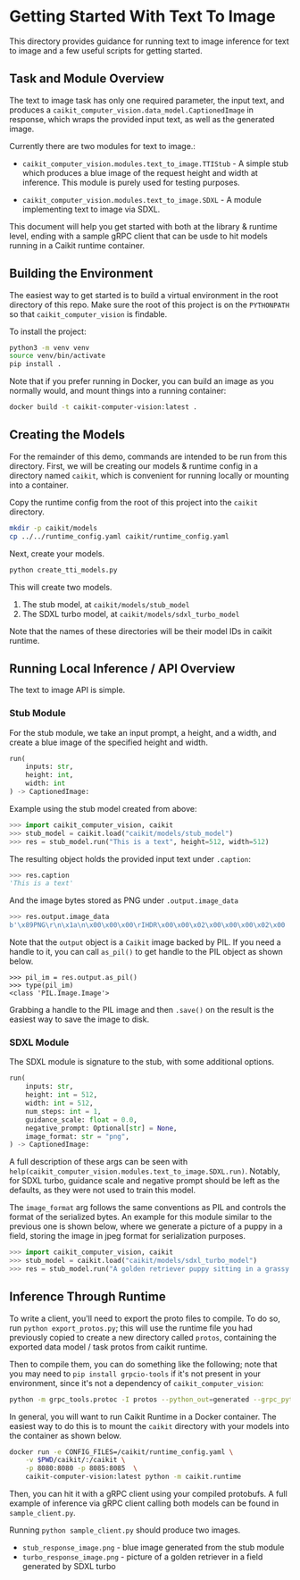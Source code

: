 # Getting Started With Text To Image

This directory provides guidance for running text to image inference for text to image and a few useful scripts for getting started.

## Task and Module Overview

The text to image task has only one required parameter, the input text, and produces a `caikit_computer_vision.data_model.CaptionedImage` in response, which wraps the provided input text, as well as the generated image.

Currently there are two modules for text to image.:

- `caikit_computer_vision.modules.text_to_image.TTIStub` - A simple stub which produces a blue image of the request height and width at inference. This module is purely used for testing purposes.

- `caikit_computer_vision.modules.text_to_image.SDXL` - A module implementing text to image via SDXL.

This document will help you get started with both at the library & runtime level, ending with a sample gRPC client that can be usde to hit models running in a Caikit runtime container.

## Building the Environment

The easiest way to get started is to build a virtual environment in the root directory of this repo. Make sure the root of this project is on the `PYTHONPATH` so that `caikit_computer_vision` is findable.

To install the project:

```bash
python3 -m venv venv
source venv/bin/activate
pip install .
```

Note that if you prefer running in Docker, you can build an image as you normally would, and mount things into a running container:

```bash
docker build -t caikit-computer-vision:latest .
```

## Creating the Models

For the remainder of this demo, commands are intended to be run from this directory. First, we will be creating our models & runtime config in a directory named `caikit`, which is convenient for running locally or mounting into a container.

Copy the runtime config from the root of this project into the `caikit` directory.

```bash
mkdir -p caikit/models
cp ../../runtime_config.yaml caikit/runtime_config.yaml
```

Next, create your models.

```bash
python create_tti_models.py
```

This will create two models.

1. The stub model, at `caikit/models/stub_model`
2. The SDXL turbo model, at `caikit/models/sdxl_turbo_model`

Note that the names of these directories will be their model IDs in caikit runtime.

## Running Local Inference / API Overview

The text to image API is simple.

### Stub Module

For the stub module, we take an input prompt, a height, and a width, and create a blue image of the specified height and width.

```python
run(
    inputs: str,
    height: int,
    width: int
) -> CaptionedImage:
```

Example using the stub model created from above:

```python
>>> import caikit_computer_vision, caikit
>>> stub_model = caikit.load("caikit/models/stub_model")
>>> res = stub_model.run("This is a text", height=512, width=512)
```

The resulting object holds the provided input text under `.caption`:

```python
>>> res.caption
'This is a text'
```

And the image bytes stored as PNG under `.output.image_data`

```python
>>> res.output.image_data
b'\x89PNG\r\n\x1a\n\x00\x00\x00\rIHDR\x00\x00\x02\x00\x00\x00\x02\x00 ...
```

Note that the `output` object is a `Caikit` image backed by PIL. If you need a handle to it, you can call `as_pil()` to get handle to the PIL object as shown below.

```
>>> pil_im = res.output.as_pil()
>>> type(pil_im)
<class 'PIL.Image.Image'>
```

Grabbing a handle to the PIL image and then `.save()` on the result is the easiest way to save the image to disk.

### SDXL Module

The SDXL module is signature to the stub, with some additional options.

```python
run(
    inputs: str,
    height: int = 512,
    width: int = 512,
    num_steps: int = 1,
    guidance_scale: float = 0.0,
    negative_prompt: Optional[str] = None,
    image_format: str = "png",
) -> CaptionedImage:
```

A full description of these args can be seen with `help(caikit_computer_vision.modules.text_to_image.SDXL.run)`. Notably, for SDXL turbo, guidance scale and negative prompt should be left as the defaults, as they were not used to train this model.

The `image_format` arg follows the same conventions as PIL and controls the format of the serialized bytes. An example for this module similar to the previous one is shown below, where we generate a picture of a puppy in a field, storing the image in jpeg format for serialization purposes.

```python
>>> import caikit_computer_vision, caikit
>>> stub_model = caikit.load("caikit/models/sdxl_turbo_model")
>>> res = stub_model.run("A golden retriever puppy sitting in a grassy field", height=512, width=512, num_steps=2, image_format="jpeg")
```

## Inference Through Runtime

To write a client, you'll need to export the proto files to compile. To do so, run `python export_protos.py`; this will use the runtime file you had previously copied to create a new directory called `protos`, containing the exported data model / task protos from caikit runtime.

Then to compile them, you can do something like the following; note that you may need to `pip install grpcio-tools` if it's not present in your environment, since it's not a dependency of `caikit_computer_vision`:

```bash
python -m grpc_tools.protoc -I protos --python_out=generated --grpc_python_out=generated protos/*.proto
```

In general, you will want to run Caikit Runtime in a Docker container. The easiest way to do this is to mount the `caikit` directory with your models into the container as shown below.

```bash
docker run -e CONFIG_FILES=/caikit/runtime_config.yaml \
    -v $PWD/caikit/:/caikit \
    -p 8080:8080 -p 8085:8085  \
    caikit-computer-vision:latest python -m caikit.runtime
```

Then, you can hit it with a gRPC client using your compiled protobufs. A full example of inference via gRPC client calling both models can be found in `sample_client.py`.

Running `python sample_client.py` should produce two images.

- `stub_response_image.png` - blue image generated from the stub module
- `turbo_response_image.png` - picture of a golden retriever in a field generated by SDXL turbo
